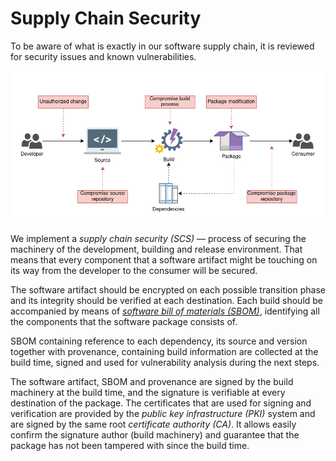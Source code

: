 # Supply Chain Security

To be aware of what is exactly in our software supply chain, it is reviewed for security issues and known vulnerabilities.

![Supply Chain Attacks](src/img/threat_processing.png)


We implement a _supply chain security (SCS)_ — process of securing the machinery of the development, building and release environment. That means that every component that a software artifact might be touching on its way from the developer to the consumer will be secured.

The software artifact should be encrypted on each possible transition phase and its integrity should be verified at each destination. Each build should be accompanied by means of [_software bill of materials (SBOM)_](https://fossa.com/blog/software-bill-of-materials-formats-use-cases-tools/), identifying all the components that the software package consists of.

SBOM containing reference to each dependency, its source and version together with provenance, containing build information are collected at the build time, signed and used for vulnerability analysis during the next steps.

The software artifact, SBOM and provenance are signed by the build machinery at the build time, and the signature is verifiable at every destination of the package. The certificates that are used for signing and verification are provided by the _public key infrastructure (PKI)_ system and are signed by the same root _certificate authority (CA)_. It allows easily confirm the signature author (build machinery) and guarantee that the package has not been tampered with since the build time.